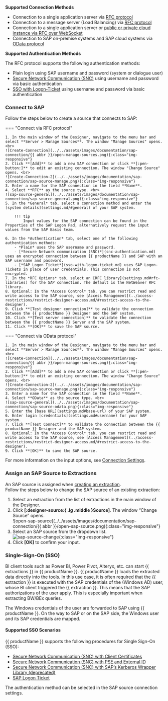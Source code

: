 


**Supported Connection Methods** 


- Connection to a single application server via [RFC protocol](settings.md/#source-type-rfc)
- Connection to a message server (Load Balancing) via [RFC protocol](settings.md/#source-type-rfc)
- Connection to a single application server or [public or private cloud instance via RFC over WebSocket](../../knowledge-base/access-data-in-the-sap-public-cloud.md)
- Connection to SAP on-premise systems and SAP cloud systems via [OData protocol](settings.md/#source-type-odata)

**Supported Authentication Methods** 

The RFC protocol supports the following authentication methods:

- Plain login using SAP username and password (system or dialogue user)
- [Secure Network Communication (SNC)](snc-authentication.md) using username and password via basic authentication
- [SSO with Logon-Ticket](sso-with-logon-ticket.md) using username and password via basic authentication

### Connect to SAP

Follow the steps below to create a source that connects to SAP:

=== "Connect via RFC protocol"

	1. In the main window of the Designer, navigate to the menu bar and select **Server > Manage Sources**. The window "Manage Sources" opens.  <br>
	![Create-Connection](../../assets/images/documentation/sap-connection/{{ abbr }}/open-manage-sources.png){:class="img-responsive"}
	2. Click **[Add]** to add a new SAP connection or click **[:pen-button:]** to edit an existing connection. The window "Change Source" opens. <br>
	![Create-Connection-2](../../assets/images/documentation/sap-connection/sap-source-manage.png){:class="img-responsive"}
	3. Enter a name for the SAP connection in the field **Name**.
	4. Select **RFC** as the source type. <br>
	![sap-source-general](../../assets/images/documentation/sap-connection/sap-source-general.png){:class="img-responsive"}
	5. In the *General* tab, select a connection method and enter the [system details](settings.md/#general) of your SAP system. 

		!!! tip
			Input values for the SAP connection can be found in the Properties of the SAP Logon Pad, alternatively request the input values from the SAP Basis team.
					
	6. In the *Authentication* tab, select one of the following authentication methods:
		- *Plain* uses the SAP username and password.
		- [*Secure Network communication (SNC)*](snc-authentication.md) uses an encrypted connection between {{ productName }} and SAP with an SAP username and password.
		- [*SAP Logon Ticket*](sso-with-logon-ticket.md) uses SAP Logon-Tickets in place of user credentials. This connection is not encrypted.
	7. In the *RFC Options* tab, select an [RFC library](settings.md#rfc-libraries) for the SAP connection. The default is the NetWeaver RFC library.
	8. Optional: In the *Access Control* tab, you can restrict read and write access to the SAP source, see [Access Management](../access-restrictions/restrict-designer-access.md/#restrict-access-to-the-designer).
	9. Click **[Test designer connection]** to validate the connection between the {{ productName }} Designer and the SAP system. 
	10. Click **[Test server connection]** to validate the connection between the {{ productName }} Server and the SAP system. 
	11. Click **[OK]** to save the SAP source.

=== "Connect via OData protocol"

	1. In the main window of the Designer, navigate to the menu bar and select **Server > Manage Sources**. The window "Manage Sources" opens.  <br>
	![Create-Connection](../../assets/images/documentation/sap-connection/{{ abbr }}/open-manage-sources.png){:class="img-responsive"}
	2. Click **[Add]** to add a new SAP connection or click **[:pen-button:]** to edit an existing connection. The window "Change Source" opens. <br>
	![Create-Connection-2](../../assets/images/documentation/sap-connection/sap-source-manage.png){:class="img-responsive"}
	3. Enter a name for the SAP connection in the field **Name**.
	4. Select **OData** as the source type. <br>
	![sap-source-general](../../assets/images/documentation/sap-connection/sap-source-odata.png){:class="img-responsive"}
	5. Enter the [base URL](settings.md#base-url) of your SAP system.
	6. Enter login [credentials](settings.md#username) for your SAP system.
	7. Click **[Test Connect]** to validate the connection between the {{ productName }} Designer and the SAP system.  
	8. Optional: In the *Access Control* tab, you can restrict read and write access to the SAP source, see [Access Management](../access-restrictions/restrict-designer-access.md/#restrict-access-to-the-designer).
	9. Click **[OK]** to save the SAP source.

	
For more information on the input options, see [Connection Settings](settings.md).

### Assign an SAP Source to Extractions

An SAP source is assigned when [creating an extraction](../../getting-started.md/#create-an-extraction). <br>
Follow the steps below to change the SAP source of an existing extraction:

1. Select an extraction from the list of extractions in the main window of the Designer.
2. Click **[:designer-source:{ .lg .middle }Source]**. The window “Change Source” opens.<br>
![open-sap-source](../../assets/images/documentation/sap-connection/{{ abbr }}/open-sap-source.png){:class="img-responsive"}
3. Select an SAP source from the dropdown list.<br>
![sap-source-change](../../assets/images/documentation/sap-connection/sap-source-change.png){:class="img-responsive"}
4. Click **[OK]** to confirm your input.

### Single-Sign-On (SSO)

BI client tools such as Power BI, Power Pivot, Alteryx, etc. can start {{ extractions }} in {{ productName }}. 
{{ productName }} loads the extracted data directly into the tools. 
In this use case, it is often required that the {{ extraction }} is executed with the SAP credentials of the (Windows AD) user, whose BI client triggered the {{ extraction }}. 
This means that the SAP authorizations of the user apply. This is especially important when extracting BW/BEx queries.

The Windows credentials of the user are forwarded to SAP using {{ productName }}. 
On the way to SAP or on the SAP side, the Windows user and its SAP credentials are mapped.

#### Supported SSO Scenarios

{{ productName }} supports the following procedures for Single Sign-On (SSO):

- [Secure Network Communication (SNC) with Client Certificates](../../knowledge-base/sso-with-client-certificates.md)
- [Secure Network Communication (SNC) with PSE and External ID](../../knowledge-base/sso-with-external-id.md)
- [Secure Network Communication (SNC) with SAP’s Kerberos Wrapper Library (deprecated)](../../knowledge-base/sso-with-kerberos-snc.md)
- [SAP Logon Ticket](../../knowledge-base/sso-with-logon-ticket.md)

The authentication method can be selected in the SAP source connection settings.
